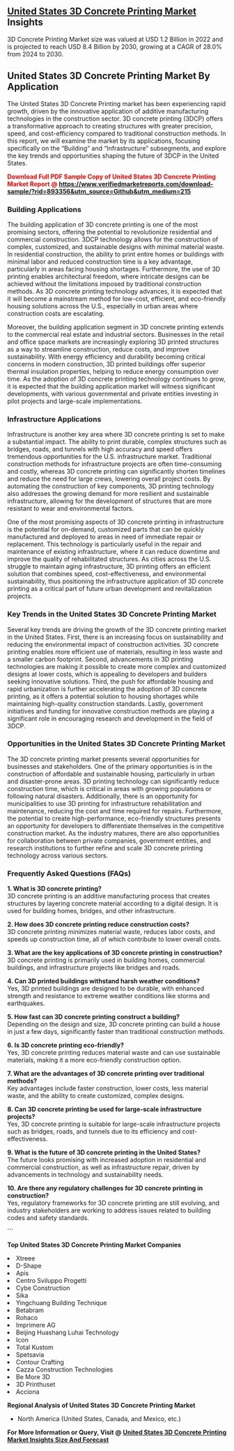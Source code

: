 <h2><a href="https://www.verifiedmarketreports.com/download-sample/?rid=893356&amp;utm_source=Github&amp;utm_medium=215" target="_blank">United States 3D Concrete Printing Market</a> Insights</h2><p>3D Concrete Printing Market size was valued at USD 1.2 Billion in 2022 and is projected to reach USD 8.4 Billion by 2030, growing at a CAGR of 28.0% from 2024 to 2030.</p><p><h2>United States 3D Concrete Printing Market By Application</h2><p>The United States 3D Concrete Printing market has been experiencing rapid growth, driven by the innovative application of additive manufacturing technologies in the construction sector. 3D concrete printing (3DCP) offers a transformative approach to creating structures with greater precision, speed, and cost-efficiency compared to traditional construction methods. In this report, we will examine the market by its applications, focusing specifically on the “Building” and “Infrastructure” subsegments, and explore the key trends and opportunities shaping the future of 3DCP in the United States. <strong><p><span class=""><span style="color: #ff0000;"><strong>Download Full PDF Sample Copy of United States 3D Concrete Printing Market Report</strong> @ </span><a href="https://www.verifiedmarketreports.com/download-sample/?rid=893356&amp;utm_source=Github&amp;utm_medium=215" target="_blank">https://www.verifiedmarketreports.com/download-sample/?rid=893356&amp;utm_source=Github&amp;utm_medium=215</a></span></p></strong></p><h3>Building Applications</h3><p>The building application of 3D concrete printing is one of the most promising sectors, offering the potential to revolutionize residential and commercial construction. 3DCP technology allows for the construction of complex, customized, and sustainable designs with minimal material waste. In residential construction, the ability to print entire homes or buildings with minimal labor and reduced construction time is a key advantage, particularly in areas facing housing shortages. Furthermore, the use of 3D printing enables architectural freedom, where intricate designs can be achieved without the limitations imposed by traditional construction methods. As 3D concrete printing technology advances, it is expected that it will become a mainstream method for low-cost, efficient, and eco-friendly housing solutions across the U.S., especially in urban areas where construction costs are escalating.<p>Moreover, the building application segment in 3D concrete printing extends to the commercial real estate and industrial sectors. Businesses in the retail and office space markets are increasingly exploring 3D printed structures as a way to streamline construction, reduce costs, and improve sustainability. With energy efficiency and durability becoming critical concerns in modern construction, 3D printed buildings offer superior thermal insulation properties, helping to reduce energy consumption over time. As the adoption of 3D concrete printing technology continues to grow, it is expected that the building application market will witness significant developments, with various governmental and private entities investing in pilot projects and large-scale implementations.</p><h3>Infrastructure Applications</h3><p>Infrastructure is another key area where 3D concrete printing is set to make a substantial impact. The ability to print durable, complex structures such as bridges, roads, and tunnels with high accuracy and speed offers tremendous opportunities for the U.S. infrastructure market. Traditional construction methods for infrastructure projects are often time-consuming and costly, whereas 3D concrete printing can significantly shorten timelines and reduce the need for large crews, lowering overall project costs. By automating the construction of key components, 3D printing technology also addresses the growing demand for more resilient and sustainable infrastructure, allowing for the development of structures that are more resistant to wear and environmental factors.<p>One of the most promising aspects of 3D concrete printing in infrastructure is the potential for on-demand, customized parts that can be quickly manufactured and deployed to areas in need of immediate repair or replacement. This technology is particularly useful in the repair and maintenance of existing infrastructure, where it can reduce downtime and improve the quality of rehabilitated structures. As cities across the U.S. struggle to maintain aging infrastructure, 3D printing offers an efficient solution that combines speed, cost-effectiveness, and environmental sustainability, thus positioning the infrastructure application of 3D concrete printing as a critical part of future urban development and revitalization projects.</p><h3>Key Trends in the United States 3D Concrete Printing Market</h3><p>Several key trends are driving the growth of the 3D concrete printing market in the United States. First, there is an increasing focus on sustainability and reducing the environmental impact of construction activities. 3D concrete printing enables more efficient use of materials, resulting in less waste and a smaller carbon footprint. Second, advancements in 3D printing technologies are making it possible to create more complex and customized designs at lower costs, which is appealing to developers and builders seeking innovative solutions. Third, the push for affordable housing and rapid urbanization is further accelerating the adoption of 3D concrete printing, as it offers a potential solution to housing shortages while maintaining high-quality construction standards. Lastly, government initiatives and funding for innovative construction methods are playing a significant role in encouraging research and development in the field of 3DCP.<h3>Opportunities in the United States 3D Concrete Printing Market</h3><p>The 3D concrete printing market presents several opportunities for businesses and stakeholders. One of the primary opportunities is in the construction of affordable and sustainable housing, particularly in urban and disaster-prone areas. 3D printing technology can significantly reduce construction time, which is critical in areas with growing populations or following natural disasters. Additionally, there is an opportunity for municipalities to use 3D printing for infrastructure rehabilitation and maintenance, reducing the cost and time required for repairs. Furthermore, the potential to create high-performance, eco-friendly structures presents an opportunity for developers to differentiate themselves in the competitive construction market. As the industry matures, there are also opportunities for collaboration between private companies, government entities, and research institutions to further refine and scale 3D concrete printing technology across various sectors.</p><h3>Frequently Asked Questions (FAQs)</h3><p><strong>1. What is 3D concrete printing?</strong><br> 3D concrete printing is an additive manufacturing process that creates structures by layering concrete material according to a digital design. It is used for building homes, bridges, and other infrastructure.</p><p><strong>2. How does 3D concrete printing reduce construction costs?</strong><br> 3D concrete printing minimizes material waste, reduces labor costs, and speeds up construction time, all of which contribute to lower overall costs.</p><p><strong>3. What are the key applications of 3D concrete printing in construction?</strong><br> 3D concrete printing is primarily used in building homes, commercial buildings, and infrastructure projects like bridges and roads.</p><p><strong>4. Can 3D printed buildings withstand harsh weather conditions?</strong><br> Yes, 3D printed buildings are designed to be durable, with enhanced strength and resistance to extreme weather conditions like storms and earthquakes.</p><p><strong>5. How fast can 3D concrete printing construct a building?</strong><br> Depending on the design and size, 3D concrete printing can build a house in just a few days, significantly faster than traditional construction methods.</p><p><strong>6. Is 3D concrete printing eco-friendly?</strong><br> Yes, 3D concrete printing reduces material waste and can use sustainable materials, making it a more eco-friendly construction option.</p><p><strong>7. What are the advantages of 3D concrete printing over traditional methods?</strong><br> Key advantages include faster construction, lower costs, less material waste, and the ability to create customized, complex designs.</p><p><strong>8. Can 3D concrete printing be used for large-scale infrastructure projects?</strong><br> Yes, 3D concrete printing is suitable for large-scale infrastructure projects such as bridges, roads, and tunnels due to its efficiency and cost-effectiveness.</p><p><strong>9. What is the future of 3D concrete printing in the United States?</strong><br> The future looks promising with increased adoption in residential and commercial construction, as well as infrastructure repair, driven by advancements in technology and sustainability needs.</p><p><strong>10. Are there any regulatory challenges for 3D concrete printing in construction?</strong><br> Yes, regulatory frameworks for 3D concrete printing are still evolving, and industry stakeholders are working to address issues related to building codes and safety standards.</p>```</p><p><strong>Top United States 3D Concrete Printing Market Companies</strong></p><div data-test-id=""><p><li>Xtreee</li><li> D-Shape</li><li> Apis</li><li> Centro Sviluppo Progetti</li><li> Cybe Construction</li><li> Sika</li><li> Yingchuang Building Technique</li><li> Betabram</li><li> Rohaco</li><li> Imprimere AG</li><li> Beijing Huashang Luhai Technology</li><li> Icon</li><li> Total Kustom</li><li> Spetsavia</li><li> Contour Crafting</li><li> Cazza Construction Technologies</li><li> Be More 3D</li><li> 3D Printhuset</li><li> Acciona</li></p><div><strong>Regional Analysis of&nbsp;United States 3D Concrete Printing Market</strong></div><ul><li dir="ltr"><p dir="ltr">North America&nbsp;(United States, Canada, and Mexico, etc.)</p></li></ul><p><strong>For More Information or Query, Visit @&nbsp;</strong><strong><a href="https://www.verifiedmarketreports.com/product/3d-concrete-printing-market/?utm_source=Github&amp;utm_medium=215" target="_blank">United States 3D Concrete Printing Market Insights Size And Forecast</a></strong></p></div>
